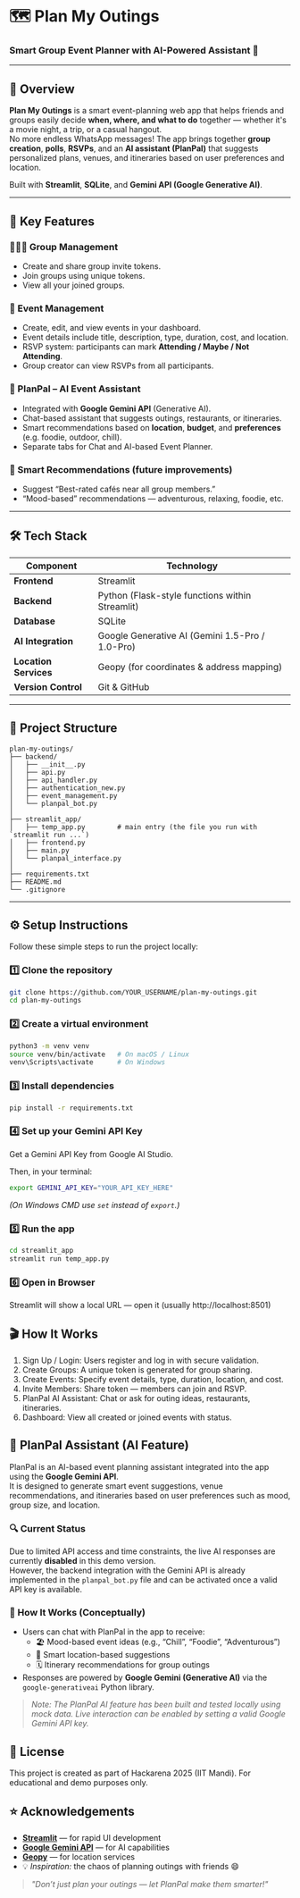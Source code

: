 # 🗺️ Plan My Outings  
### Smart Group Event Planner with AI-Powered Assistant 🤖  

---

## 📖 Overview  

**Plan My Outings** is a smart event-planning web app that helps friends and groups easily decide **when, where, and what to do** together — whether it's a movie night, a trip, or a casual hangout.  
No more endless WhatsApp messages! The app brings together **group creation**, **polls**, **RSVPs**, and an **AI assistant (PlanPal)** that suggests personalized plans, venues, and itineraries based on user preferences and location.

Built with **Streamlit**, **SQLite**, and **Gemini API (Google Generative AI)**.

---

## 🚀 Key Features  

### 🧑‍🤝‍🧑 Group Management  
- Create and share group invite tokens.  
- Join groups using unique tokens.  
- View all your joined groups.  

### 📅 Event Management  
- Create, edit, and view events in your dashboard.  
- Event details include title, description, type, duration, cost, and location.  
- RSVP system: participants can mark **Attending / Maybe / Not Attending**.  
- Group creator can view RSVPs from all participants.  

### 🤖 PlanPal – AI Event Assistant  
- Integrated with **Google Gemini API** (Generative AI).  
- Chat-based assistant that suggests outings, restaurants, or itineraries.  
- Smart recommendations based on **location**, **budget**, and **preferences** (e.g. foodie, outdoor, chill).  
- Separate tabs for Chat and AI-based Event Planner.

### 📍 Smart Recommendations (future improvements)
- Suggest “Best-rated cafés near all group members.”  
- “Mood-based” recommendations — adventurous, relaxing, foodie, etc.

---

## 🛠️ Tech Stack  

| Component | Technology |
|------------|-------------|
| **Frontend** | Streamlit |
| **Backend** | Python (Flask-style functions within Streamlit) |
| **Database** | SQLite |
| **AI Integration** | Google Generative AI (Gemini 1.5-Pro / 1.0-Pro) |
| **Location Services** | Geopy (for coordinates & address mapping) |
| **Version Control** | Git & GitHub |

---

## 🧩 Project Structure  

```
plan-my-outings/
├── backend/
│   ├── __init__.py
│   ├── api.py
│   ├── api_handler.py
│   ├── authentication_new.py
│   ├── event_management.py
│   └── planpal_bot.py
│
├── streamlit_app/
│   ├── temp_app.py        # main entry (the file you run with `streamlit run ...`)
│   ├── frontend.py
│   ├── main.py
│   └── planpal_interface.py
│
├── requirements.txt
├── README.md
└── .gitignore

```


---

## ⚙️ Setup Instructions  

Follow these simple steps to run the project locally:

### 1️⃣ Clone the repository
```bash
git clone https://github.com/YOUR_USERNAME/plan-my-outings.git
cd plan-my-outings
```

### 2️⃣ Create a virtual environment
```bash
python3 -m venv venv
source venv/bin/activate   # On macOS / Linux
venv\Scripts\activate      # On Windows
```
### 3️⃣ Install dependencies
```bash
pip install -r requirements.txt
```

### 4️⃣ Set up your Gemini API Key

Get a Gemini API Key from Google AI Studio.

Then, in your terminal:
```bash
export GEMINI_API_KEY="YOUR_API_KEY_HERE"
```
_(On Windows CMD use `set` instead of `export`.)_

### 5️⃣ Run the app
```bash
cd streamlit_app
streamlit run temp_app.py
```
### 6️⃣ Open in Browser
Streamlit will show a local URL — open it (usually http://localhost:8501)


## 🎬 How It Works

1. Sign Up / Login: Users register and log in with secure validation.
2. Create Groups: A unique token is generated for group sharing.
3. Create Events: Specify event details, type, duration, location, and cost.
4. Invite Members: Share token — members can join and RSVP.
5. PlanPal AI Assistant: Chat or ask for outing ideas, restaurants, itineraries.
6. Dashboard: View all created or joined events with status.

## 🤖 PlanPal Assistant (AI Feature)

PlanPal is an AI-based event planning assistant integrated into the app using the **Google Gemini API**.  
It is designed to generate smart event suggestions, venue recommendations, and itineraries based on user preferences such as mood, group size, and location.

### 🔍 Current Status
Due to limited API access and time constraints, the live AI responses are currently **disabled** in this demo version.  
However, the backend integration with the Gemini API is already implemented in the `planpal_bot.py` file and can be activated once a valid API key is available.

### 🧠 How It Works (Conceptually)
- Users can chat with PlanPal in the app to receive:
  - 🏖️ Mood-based event ideas (e.g., “Chill”, “Foodie”, “Adventurous”)  
  - 📍 Smart location-based suggestions  
  - 🗓️ Itinerary recommendations for group outings  
- Responses are powered by **Google Gemini (Generative AI)** via the `google-generativeai` Python library.

> _Note: The PlanPal AI feature has been built and tested locally using mock data. Live interaction can be enabled by setting a valid Google Gemini API key._



## 🧾 License

This project is created as part of Hackarena 2025 (IIT Mandi).
For educational and demo purposes only.


## ⭐ Acknowledgements  

- [**Streamlit**](https://streamlit.io/) — for rapid UI development  
- [**Google Gemini API**](https://ai.google.dev/) — for AI capabilities  
- [**Geopy**](https://geopy.readthedocs.io/) — for location services  
- 💡 *Inspiration:* the chaos of planning outings with friends 😄  

> _"Don’t just plan your outings — let PlanPal make them smarter!"_
